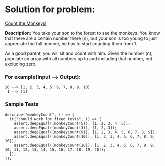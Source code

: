 # Solution for problem:

[Count the Monkeys!](https://www.codewars.com/kata/56f69d9f9400f508fb000ba7)

**Description:**
You take your son to the forest to see the monkeys. You know that there are a certain number there (n), but your son is too young to just appreciate the full number, he has to start counting them from 1.

As a good parent, you will sit and count with him. Given the number (n), populate an array with all numbers up to and including that number, but excluding zero.

### For example(Input --> Output):

```plaintext
10 --> [1, 2, 3, 4, 5, 6, 7, 8, 9, 10]
 1 --> [1]
```

### Sample Tests

```plaintext
describe("monkeyCount", () => {
  it("should work for fixed tests", () => {
    assert.deepEqual((monkeyCount(5)), [1, 2, 3, 4, 5]);
    assert.deepEqual((monkeyCount(3)), [1, 2, 3]);
    assert.deepEqual((monkeyCount(9)), [1, 2, 3, 4, 5, 6, 7, 8, 9]);
    assert.deepEqual((monkeyCount(10)), [1, 2, 3, 4, 5, 6, 7, 8, 9, 10]);
    assert.deepEqual((monkeyCount(20)), [1, 2, 3, 4, 5, 6, 7, 8, 9, 10, 11, 12, 13, 14, 15, 16, 17, 18, 19, 20]);
  });
});
```

